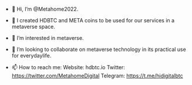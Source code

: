 - 👋 Hi, I’m @Metahome2022.
  
- 👀 I created HDBTC and META coins to be used for our services in a metaverse space.
  
- 🌱 I’m interested in metaverse.
  
- 💞️ I’m looking to collaborate on metaverse technology in its practical use for everydaylife.
  
- 📫 How to reach me:
Website: hdbtc.io 
Twitter: https://twitter.com/MetahomeDigital
Telegram: https://t.me/hidigitalbtc

<!---
Metahome2022/Metahome2022 is a ✨ special ✨ repository because its `README.md` (this file) appears on your GitHub profile.
You can click the Preview link to take a look at your changes.
--->
